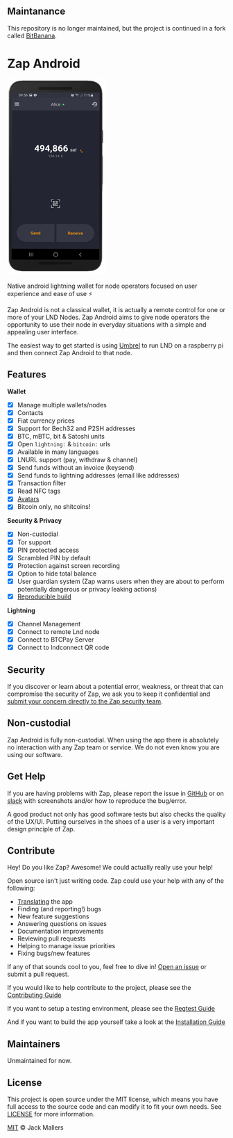 ## Maintanance
This repository is no longer maintained, but the project is continued in a fork called [BitBanana][bitbanana].

# Zap Android

[![Screenshot of Zap Android app](docs/screenshot.png)](https://zaphq.io/)

Native android lightning wallet for node operators focused on user experience and ease of use ⚡️

Zap Android is not a classical wallet, it is actually a remote control for one or more of your LND Nodes. Zap Android aims to give node operators the opportunity to use their node in everyday situations with a simple and appealing user interface.

The easiest way to get started is using [Umbrel](https://getumbrel.com/) to run LND on a raspberry pi and then connect Zap Android to that node.

## Features

**Wallet**
- [x] Manage multiple wallets/nodes
- [x] Contacts
- [x] Fiat currency prices
- [x] Support for Bech32 and P2SH addresses
- [x] BTC, mBTC, bit & Satoshi units
- [x] Open `lightning:` & `bitcoin:` urls
- [x] Available in many languages
- [x] LNURL support (pay, withdraw & channel)
- [x] Send funds without an invoice (keysend)
- [x] Send funds to lightning addresses (email like addresses)
- [x] Transaction filter
- [x] Read NFC tags
- [x] [Avatars](https://github.com/michaelWuensch/avathor-rfc#avathor) 
- [x] Bitcoin only, no shitcoins!

**Security & Privacy**
- [x] Non-custodial
- [x] Tor support
- [x] PIN protected access
- [x] Scrambled PIN by default
- [x] Protection against screen recording
- [x] Option to hide total balance
- [x] User guardian system (Zap warns users when they are about to perform potentially dangerous or privacy leaking actions)
- [x] [Reproducible build](https://walletscrutiny.com/android/zapsolutions.zap/)

**Lightning**
- [x] Channel Management
- [x] Connect to remote Lnd node
- [x] Connect to BTCPay Server
- [x] Connect to lndconnect QR code

## Security

If you discover or learn about a potential error, weakness, or threat that can compromise the security of Zap, we ask you to keep it confidential and [submit your concern directly to the Zap security team](mailto:jimmymowschess@gmail.com?subject=[GitHub]%20Zap%20Security).

## Non-custodial

Zap Android is fully non-custodial. When using the app there is absolutely no interaction with any Zap team or service. We do not even know you are using our software.

## Get Help

If you are having problems with Zap, please report the issue in [GitHub][issues] or on [slack][slack] with screenshots and/or how to reproduce the bug/error.

A good product not only has good software tests but also checks the quality of the UX/UI. Putting ourselves in the shoes of a user is a very important design principle of Zap.

## Contribute

Hey! Do you like Zap? Awesome! We could actually really use your help!

Open source isn't just writing code. Zap could use your help with any of the following:

- [Translating](docs/TRANSLATING.md) the app
- Finding (and reporting!) bugs
- New feature suggestions
- Answering questions on issues
- Documentation improvements
- Reviewing pull requests
- Helping to manage issue priorities
- Fixing bugs/new features

If any of that sounds cool to you, feel free to dive in! [Open an issue][issues] or submit a pull request.

If you would like to help contribute to the project, please see the [Contributing Guide](docs/CONTRIBUTING.md)

If you want to setup a testing environment, please see the [Regtest Guide](docs/REGTEST.md)

And if you want to build the app yourself take a look at the [Installation Guide](docs/INSTALL.md)

## Maintainers
Unmaintained for now.

## License

This project is open source under the MIT license, which means you have full access to the source code and can modify it to fit your own needs. See [LICENSE](LICENSE) for more information.

[MIT](LICENSE) © Jack Mallers

[issues]: https://github.com/LN-Zap/zap-android/issues
[slack]: https://join.slack.com/t/zaphq/shared_invite/enQtMzgyNDA2NDI2Nzg0LTQwZWQ2ZWEzOWFhMjRiNWZkZWMwYTA4MzA5NzhjMDNhNTM5YzliNDA4MmZkZWZkZTFmODM4ODJkYzU3YmI3ZmI
[bitbanana]: https://github.com/michaelWuensch/BitBanana